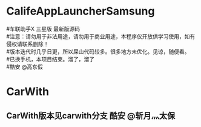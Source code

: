 # CalifeAppLauncherSamsung
#车联助手X 三星版 最新版源码\
#注意：请勿用于非法用途，请勿用于商业用途，本程序仅开放供学习使用，如有侵权请联系删除！\
#版本迭代时几乎日更，所以屎山代码较多。很多地方未优化。见谅，随便看。\
#已换手机，本项目结束。溜了，溜了\
#酷安 @高东假

# CarWith
## CarWith版本见carwith分支 酷安 @斩月灬太保
